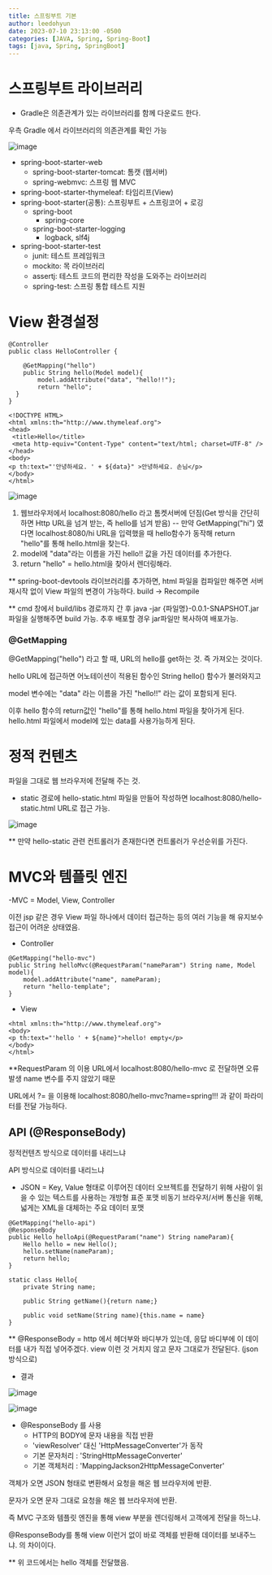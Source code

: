 ```yaml
---
title: 스프링부트 기본
author: leedohyun
date: 2023-07-10 23:13:00 -0500
categories: [JAVA, Spring, Spring-Boot]
tags: [java, Spring, SpringBoot]
---
```


# 스프링부트 라이브러리

- Gradle은 의존관계가 있는 라이브러리를 함께 다운로드 한다.

우측 Gradle 에서 라이브러리의 의존관계를 확인 가능

![image](https://user-images.githubusercontent.com/90108877/211629581-91fed919-b3d6-440a-a67f-1a192b50cb4a.png)

- spring-boot-starter-web
	- spring-boot-starter-tomcat: 톰캣 (웹서버)
	- spring-webmvc: 스프링 웹 MVC
- spring-boot-starter-thymeleaf: 타임리프(View)
- spring-boot-starter(공통): 스프링부트 + 스프링코어 + 로깅
	- spring-boot
		- spring-core
	- spring-boot-starter-logging
		- logback, slf4j
- spring-boot-starter-test
	- junit: 테스트 프레임워크
	- mockito: 목 라이브러리
	- assertj: 테스트 코드의 편리한 작성을 도와주는 라이브러리
	- spring-test: 스프링 통합 테스트 지원

# View 환경설정

```
@Controller  
public class HelloController {  
  
    @GetMapping("hello")  
    public String hello(Model model){  
        model.addAttribute("data", "hello!!");  
	    return "hello";  
  }  
}
```

```
<!DOCTYPE HTML>  
<html xmlns:th="http://www.thymeleaf.org">  
<head>  
 <title>Hello</title>  
 <meta http-equiv="Content-Type" content="text/html; charset=UTF-8" />  
</head>  
<body>  
<p th:text="'안녕하세요. ' + ${data}" >안녕하세요. 손님</p>  
</body>  
</html>
```
![image](https://user-images.githubusercontent.com/90108877/211630157-53d09004-b21d-4c45-a73f-0dcb150d292e.png)
1. 웹브라우저에서 localhost:8080/hello 라고 톰켓서버에 던짐(Get 방식을 간단히 하면 Http URL을 넘겨 받는, 즉 hello를 넘겨 받음)
-- 만약 GetMapping("hi") 였다면 localhost:8080/hi URL을 입력했을 때 hello함수가 동작해 return "hello"를 통해 hello.html을 찾는다.
2. model에 "data"라는 이름을 가진 hello!! 값을 가진 데이터를 추가한다.
3. return "hello" = hello.html을 찾아서 렌더링해라.

** spring-boot-devtools 라이브러리를 추가하면, html 파일을 컴파일만 해주면 서버 재시작 없이 View 파일의 변경이 가능하다.
build -> Recompile

** cmd 창에서 build/libs 경로까지 간 후
java -jar {파일명}-0.0.1-SNAPSHOT.jar 파일을 실행해주면 build 가능.
추후 배포할 경우 jar파일만 복사하여 배포가능.

### @GetMapping

@GetMapping("hello") 라고 할 때, URL의 hello를 get하는 것. 즉 가져오는 것이다. 

hello URL에 접근하면 어노테이션이 적용된 함수인 String hello() 함수가 불러와지고

model 변수에는 "data" 라는 이름을 가진 "hello!!" 라는 값이 포함되게 된다.

이후 hello 함수의 return값인 "hello"를 통해 hello.html 파일을 찾아가게 된다. hello.html 파일에서 model에 있는 data를 사용가능하게 된다.


# 정적 컨텐츠

파일을 그대로 웹 브라우저에 전달해 주는 것.
- static 경로에 hello-static.html 파일을 만들어 작성하면
localhost:8080/hello-static.html URL로 접근 가능.

![image](https://user-images.githubusercontent.com/90108877/211630767-5036ed2b-cefc-4b18-8de3-3f393e212ea1.png)

** 만약 hello-static 관련 컨트롤러가 존재한다면 컨트롤러가 우선순위를 가진다.

# MVC와 템플릿 엔진

-MVC = Model, View, Controller

이전 jsp 같은 경우 View 파일 하나에서 데이터 접근하는 등의 여러 기능을 해 유지보수 접근이 어려운 상태였음.

- Controller

```
@GetMapping("hello-mvc")  
public String helloMvc(@RequestParam("nameParam") String name, Model model){  
    model.addAttribute("name", nameParam);  
    return "hello-template";  
}
```

- View

```
<html xmlns:th="http://www.thymeleaf.org">  
<body>  
<p th:text="'hello ' + ${name}">hello! empty</p>  
</body>  
</html>
```


**RequestParam 의 이용
URL에서 localhost:8080/hello-mvc 로 전달하면 오류발생
name 변수를 주지 않았기 때문

URL에서 ?= 을 이용해 localhost:8080/hello-mvc?name=spring!!! 과 같이 파라미터를 전달 가능하다.

## API (@ResponseBody)

정적컨텐츠 방식으로 데이터를 내리느냐

API 방식으로 데이터를 내리느냐


- JSON = Key, Value 형태로 이루어진 데이터 오브젝트를 전달하기 위해 사람이 읽을 수 있는 텍스트를 사용하는 개방형 표준 포맷
비동기 브라우저/서버 통신을 위해, 넓게는 XML을 대체하는 주요 데이터 포맷

```
@GetMapping("hello-api")  
@ResponseBody  
public Hello helloApi(@RequestParam("name") String nameParam){  
    Hello hello = new Hello();  
	hello.setName(nameParam);  
    return hello;  
}  
  
static class Hello{  
    private String name;  
  
	public String getName(){return name;}  
	
    public void setName(String name){this.name = name}  
}
```

** @ResponseBody = http 에서 헤더부와 바디부가 있는데, 응답 바디부에 이 데이터를 내가 직접 넣어주겠다. view 이런 것 거치지 않고 문자 그대로가 전달된다. (json 방식으로)

- 결과 

![image](https://user-images.githubusercontent.com/90108877/211633533-d0439c52-9292-4f22-bdb5-c7aecf3e537a.png)

![image](https://user-images.githubusercontent.com/90108877/211634442-db83130f-42bb-4195-a7ef-2bed229f2bd4.png)

- @ResponseBody 를 사용
	- HTTP의 BODY에 문자 내용을 직접 반환
	- 'viewResolver' 대신 'HttpMessageConverter'가 동작
	- 기본 문자처리 : 'StringHttpMessageConverter'
	- 기본 객체처리 : 'MappingJackson2HttpMessageConverter'
	
	
객체가 오면 JSON 형태로 변환해서 요청을 해온 웹 브라우저에 반환.

문자가 오면 문자 그대로 요청을 해온 웹 브라우저에 반환.

즉 MVC 구조와 템플릿 엔진을 통해 view 부분을 렌더링해서 고객에게 전달을 하느냐.

@ResponseBody를 통해 view 이런거 없이 바로 객체를 반환해 데이터를 보내주느냐. 의 차이이다.

** 위 코드에서는 hello 객체를 전달했음.